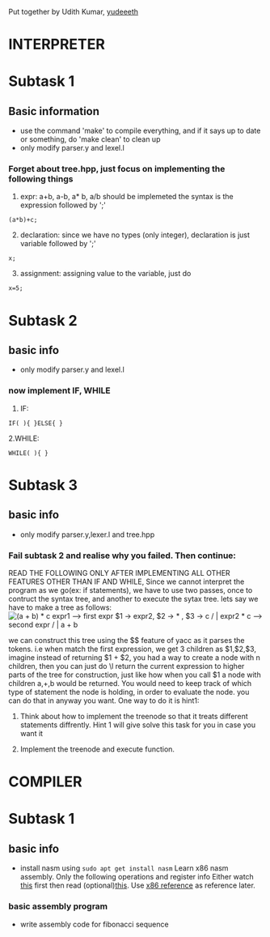 Put together by Udith Kumar, [yudeeeth](https://github.com/yudeeeth)
# INTERPRETER

# Subtask 1

## Basic information
 - use the command 'make' to compile everything, and if it says up to date or something, do 'make clean' to clean up
 - only modify parser.y and lexel.l

### Forget about tree.hpp, just focus on implementing the following things
1. expr: a+b, a-b, a* b, a/b should be implemeted the syntax is the expression followed by ';'
```
(a*b)+c;
```
2. declaration: since we have no types (only integer), declaration is just variable followed by ';'
```
x;
```
3. assignment: assigning value to the variable, just do
```
x=5;
```

# Subtask 2
## basic info
 - only modify parser.y and lexel.l
### now implement IF, WHILE
1. IF: 
```
IF( ){ }ELSE{ }
```
2.WHILE:
```
WHILE( ){ }
```

# Subtask 3
## basic info
 - only modify parser.y,lexer.l and tree.hpp
### Fail subtask 2 and realise why  you failed. Then continue:


READ THE FOLLOWING ONLY AFTER IMPLEMENTING ALL OTHER FEATURES OTHER THAN IF AND WHILE,
Since we cannot interpret the program as we go(ex: if statements), we have to use two passes, once to contruct the syntax tree, and another to execute the sytax tree.
lets say we have to make a tree as follows:
![
(a + b) * c
                        expr1 --> first expr $1 -> expr2, $2 -> * , $3 -> c
                    /    |    \
                expr2    *     c --> second expr
             /    |    \
            a     +     b
](https://i.imgur.com/1ToFlIH.png)


we can construct this tree using the $$ feature of yacc as it parses the tokens.
i.e when match the first expression, we get 3 children as \$1,\$2,\$3, imagine instead of returning \$1 + \$2, you 
had a way to create a node with n children, then you can just do \l return the current expression to higher parts of the tree for construction, just like how when you call $1
a node with children a,+,b would be returned.
You would need to keep track of which type of statement the node is holding, in order to evaluate the node. you can do that in anyway you want.
One way to do it is hint1:

1. Think about how to implement the treenode so that it treats different statements diffrently. Hint 1 will give solve this task for you in case you want it

2. Implement the treenode and execute function.

# COMPILER
# Subtask 1
## basic info
 - install nasm using `sudo apt get install nasm`
Learn x86 nasm assembly.
Only the following operations and register info
Either watch [this](https://www.youtube.com/watch?v=wLXIWKUWpSs) first then read (optional)[this](https://www.cs.virginia.edu/~evans/cs216/guides/x86.html).
Use [x86 reference](https://www.felixcloutier.com/x86/) as reference later.
### basic assembly program
 - write assembly code for fibonacci sequence

